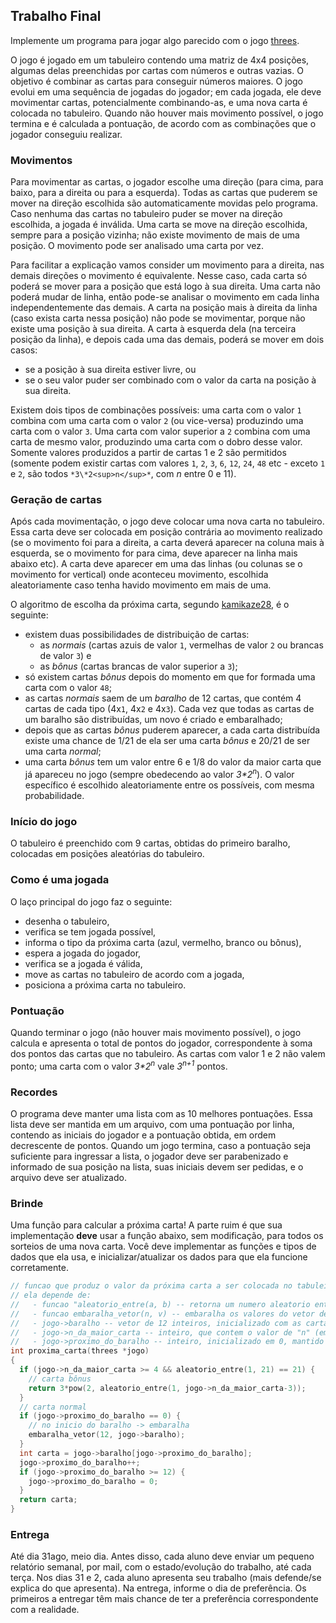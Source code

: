 ## Trabalho Final

Implemente um programa para jogar algo parecido com o jogo [threes](http://play.threesgame.com/).

O jogo é jogado em um tabuleiro contendo uma matriz de 4x4 posições, algumas delas preenchidas por cartas com números e outras vazias.
O objetivo é combinar as cartas para conseguir números maiores.
O jogo evolui em uma sequência de jogadas do jogador; em cada jogada, ele deve movimentar cartas, potencialmente combinando-as, e uma nova carta é colocada no tabuleiro.
Quando não houver mais movimento possível, o jogo termina e é calculada a pontuação, de acordo com as combinações que o jogador conseguiu realizar.

### Movimentos

Para movimentar as cartas, o jogador escolhe uma direção (para cima, para baixo, para a direita ou para a esquerda).
Todas as cartas que puderem se mover na direção escolhida são automaticamente movidas pelo programa. Caso nenhuma das cartas no tabuleiro puder se mover na direção escolhida, a jogada é inválida.
Uma carta se move na direção escolhida, sempre para a posição vizinha; não existe movimento de mais de uma posição.
O movimento pode ser analisado uma carta por vez.

Para facilitar a explicação vamos consider um movimento para a direita, nas demais direções o movimento é equivalente.
Nesse caso, cada carta só poderá se mover para a posição que está logo à sua direita.
Uma carta não poderá mudar de linha, então pode-se analisar o movimento em cada linha independentemente das demais.
A carta na posição mais à direita da linha (caso exista carta nessa posição) não pode se movimentar, porque não existe uma posição à sua direita. 
A carta à esquerda dela (na terceira posição da linha), e depois cada uma das demais, poderá se mover em dois casos:
- se a posição à sua direita estiver livre, ou 
- se o seu valor puder ser combinado com o valor da carta na posição à sua direita.

Existem dois tipos de combinações possíveis: uma carta com o valor `1` combina com uma carta com o valor `2` (ou vice-versa) produzindo uma carta com o valor `3`.
Uma carta com valor superior a `2` combina com uma carta de mesmo valor, produzindo uma carta com o dobro desse valor.
Somente valores produzidos a partir de cartas 1 e 2 são permitidos (somente podem existir cartas com valores `1`, `2`, `3`, `6`, `12`, `24`, `48` etc - exceto `1` e `2`, são todos `*3\*2<sup>n</sup>*`, com *n* entre 0 e 11).

### Geração de cartas

Após cada movimentação, o jogo deve colocar uma nova carta no tabuleiro.
Essa carta deve ser colocada em posição contrária ao movimento realizado (se o movimento foi para a direita, a carta deverá aparecer na coluna mais à esquerda, se o movimento for para cima, deve aparecer na linha mais abaixo etc).
A carta deve aparecer em uma das linhas (ou colunas se o movimento for vertical) onde aconteceu movimento, escolhida aleatoriamente caso tenha havido movimento em mais de uma.

O algoritmo de escolha da próxima carta, segundo [kamikaze28](https://toucharcade.com/community/threads/threes-by-sirvo-llc.218248/page-27), é o seguinte:
- existem duas possibilidades de distribuição de cartas: 
  - as *normais* (cartas azuis de valor `1`, vermelhas de valor `2` ou brancas de valor `3`) e
  - as *bônus* (cartas brancas de valor superior a `3`);
- só existem cartas *bônus* depois do momento em que for formada uma carta com o valor `48`;
- as cartas *normais* saem de um *baralho* de 12 cartas, que contém 4 cartas de cada tipo (4x`1`, 4x`2` e 4x`3`). Cada vez que todas as cartas de um baralho são distribuídas, um novo é criado e embaralhado;
- depois que as cartas *bônus* puderem aparecer, a cada carta distribuída existe uma chance de 1/21 de ela ser uma carta *bônus* e 20/21 de ser uma carta *normal*;
- uma carta *bônus* tem um valor entre 6 e 1/8 do valor da maior carta que já apareceu no jogo (sempre obedecendo ao valor *3\*2<sup>n</sup>*). O valor específico é escolhido aleatoriamente entre os possíveis, com mesma probabilidade.

### Início do jogo

O tabuleiro é preenchido com 9 cartas, obtidas do primeiro baralho, colocadas em posições aleatórias do tabuleiro.

### Como é uma jogada

O laço principal do jogo faz o seguinte:
- desenha o tabuleiro,
- verifica se tem jogada possível,
- informa o tipo da próxima carta (azul, vermelho, branco ou bônus),
- espera a jogada do jogador,
- verifica se a jogada é válida,
- move as cartas no tabuleiro de acordo com a jogada,
- posiciona a próxima carta no tabuleiro.

### Pontuação

Quando terminar o jogo (não houver mais movimento possível), o jogo calcula e apresenta o total de pontos do jogador, correspondente à soma dos pontos das cartas que no tabuleiro. As cartas com valor 1 e 2 não valem ponto; uma carta com o valor *3\*2<sup>n</sup>* vale *3<sup>n+1</sup>* pontos.

### Recordes

O programa deve manter uma lista com as 10 melhores pontuações.
Essa lista deve ser mantida em um arquivo, com uma pontuação por linha, contendo as iniciais do jogador e a pontuação obtida, em ordem decrescente de pontos.
Quando um jogo termina, caso a pontuação seja suficiente para ingressar a lista, o jogador deve ser parabenizado e informado de sua posição na lista, suas iniciais devem ser pedidas, e o arquivo deve ser atualizado.

### Brinde

Uma função para calcular a próxima carta!
A parte ruim é que sua implementação **deve** usar a função abaixo, sem modificação, para todos os sorteios de uma nova carta. Você deve implementar as funções e tipos de dados que ela usa, e inicializar/atualizar os dados para que ela funcione corretamente.
```c
// funcao que produz o valor da próxima carta a ser colocada no tabuleiro do threes
// ela depende de:
//   - funcao "aleatorio_entre(a, b) -- retorna um numero aleatorio entre a e b (inclusives)
//   - funcao embaralha_vetor(n, v) -- embaralha os valores do vetor de inteiros v, de tamanho n
//   - jogo->baralho -- vetor de 12 inteiros, inicializado com as cartas do baralho (4x1, 4x2, 4x3)
//   - jogo->n_da_maior_carta -- inteiro, que contem o valor de "n" (em 3x2^n) da maior carta no tabuleiro
//   - jogo->proximo_do_baralho -- inteiro, inicializado em 0, mantido por esta funcao
int proxima_carta(threes *jogo)
{
  if (jogo->n_da_maior_carta >= 4 && aleatorio_entre(1, 21) == 21) {
    // carta bônus
    return 3*pow(2, aleatorio_entre(1, jogo->n_da_maior_carta-3));
  }
  // carta normal
  if (jogo->proximo_do_baralho == 0) {
    // no inicio do baralho -> embaralha
    embaralha_vetor(12, jogo->baralho);
  }
  int carta = jogo->baralho[jogo->proximo_do_baralho];
  jogo->proximo_do_baralho++;
  if (jogo->proximo_do_baralho >= 12) {
    jogo->proximo_do_baralho = 0;
  }
  return carta;
}
```

### Entrega

Até dia 31ago, meio dia.
Antes disso, cada aluno deve enviar um pequeno relatório semanal, por mail, com o estado/evolução do trabalho, até cada terça.
Nos dias 31 e 2, cada aluno apresenta seu trabalho (mais defende/se explica do que apresenta). Na entrega, informe o dia de preferência.
Os primeiros a entregar têm mais chance de ter a preferência correspondente com a realidade.
